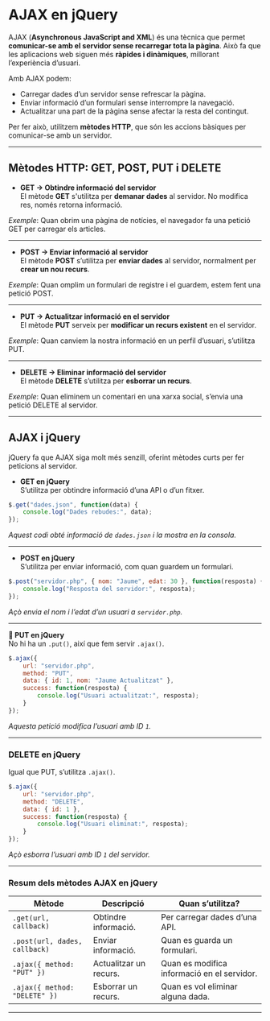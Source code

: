 
# **AJAX en jQuery**  


AJAX (**Asynchronous JavaScript and XML**) és una tècnica que permet **comunicar-se amb el servidor sense recarregar tota la pàgina**. Això fa que les aplicacions web siguen més **ràpides i dinàmiques**, millorant l’experiència d’usuari.  

Amb AJAX podem:  
- Carregar dades d’un servidor sense refrescar la pàgina.  
- Enviar informació d’un formulari sense interrompre la navegació.  
- Actualitzar una part de la pàgina sense afectar la resta del contingut.  

Per fer això, utilitzem **mètodes HTTP**, que són les accions bàsiques per comunicar-se amb un servidor.  

---

## **Mètodes HTTP: GET, POST, PUT i DELETE**  

- **GET → Obtindre informació del servidor**  
El mètode **GET** s'utilitza per **demanar dades** al servidor. No modifica res, només retorna informació.  

*Exemple*: Quan obrim una pàgina de notícies, el navegador fa una petició GET per carregar els articles.  

---

- **POST → Enviar informació al servidor**  
El mètode **POST** s’utilitza per **enviar dades** al servidor, normalment per **crear un nou recurs**.  

*Exemple*: Quan omplim un formulari de registre i el guardem, estem fent una petició POST.  

---

- **PUT → Actualitzar informació en el servidor**  
El mètode **PUT** serveix per **modificar un recurs existent** en el servidor.  

*Exemple*: Quan canviem la nostra informació en un perfil d’usuari, s’utilitza PUT.  

---

- **DELETE → Eliminar informació del servidor**  
El mètode **DELETE** s’utilitza per **esborrar un recurs**.  

*Exemple*: Quan eliminem un comentari en una xarxa social, s’envia una petició DELETE al servidor.  

---

## **AJAX i jQuery**  

jQuery fa que AJAX siga molt més senzill, oferint mètodes curts per fer peticions al servidor.  

- **GET en jQuery**  
S’utilitza per obtindre informació d’una API o d’un fitxer.  

```js
$.get("dades.json", function(data) {
    console.log("Dades rebudes:", data);
});
```
*Aquest codi obté informació de `dades.json` i la mostra en la consola.*  

---

- **POST en jQuery**  
S’utilitza per enviar informació, com quan guardem un formulari.  

```js
$.post("servidor.php", { nom: "Jaume", edat: 30 }, function(resposta) {
    console.log("Resposta del servidor:", resposta);
});
```
*Açò envia el nom i l’edat d’un usuari a `servidor.php`.*  

---

**🔹 PUT en jQuery**  
No hi ha un `.put()`, així que fem servir `.ajax()`.  

```js
$.ajax({
    url: "servidor.php",
    method: "PUT",
    data: { id: 1, nom: "Jaume Actualitzat" },
    success: function(resposta) {
        console.log("Usuari actualitzat:", resposta);
    }
});
```
*Aquesta petició modifica l’usuari amb ID `1`.*  

---

### **DELETE en jQuery**  
Igual que PUT, s’utilitza `.ajax()`.  

```js
$.ajax({
    url: "servidor.php",
    method: "DELETE",
    data: { id: 1 },
    success: function(resposta) {
        console.log("Usuari eliminat:", resposta);
    }
});
```
*Açò esborra l’usuari amb ID `1` del servidor.*  

---

### **Resum dels mètodes AJAX en jQuery**  

| **Mètode** | **Descripció** | **Quan s’utilitza?** |
|------------|--------------|---------------------|
| `.get(url, callback)` | Obtindre informació. | Per carregar dades d’una API. |
| `.post(url, dades, callback)` | Enviar informació. | Quan es guarda un formulari. |
| `.ajax({ method: "PUT" })` | Actualitzar un recurs. | Quan es modifica informació en el servidor. |
| `.ajax({ method: "DELETE" })` | Esborrar un recurs. | Quan es vol eliminar alguna dada. |

---

